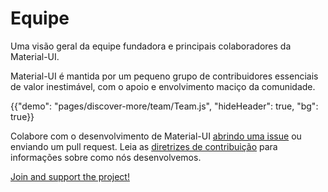# Equipe

<p class="description">Uma visão geral da equipe fundadora e principais colaboradores da Material-UI.</p>

Material-UI é mantida por um pequeno grupo de contribuidores essenciais de valor inestimável, com o apoio e envolvimento maciço da comunidade.

{{"demo": "pages/discover-more/team/Team.js", "hideHeader": true, "bg": true}}

Colabore com o desenvolvimento de Material-UI [abrindo uma issue](https://github.com/mui-org/material-ui/issues/new) ou enviando um pull request. Leia as [diretrizes de contribuição](https://github.com/mui-org/material-ui/blob/master/CONTRIBUTING.md) para informações sobre como nós desenvolvemos.

[Join and support the project!](/getting-started/faq/#material-ui-is-awesome-how-can-i-support-the-project)